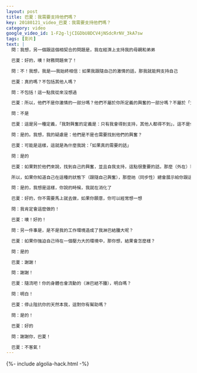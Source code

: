 ```yaml
---
layout: post
title: 巴夏：我需要支持他們嗎？
key: 20180121_video_巴夏：我需要支持他們嗎？
category: video
google_video_id: 1-F2g-ljCIGDbU8DCV4jNSdcRrNV_3kA7sw
tags: [影片]
text: |
  問：我想，另一個跟這個相契合的問題是，我在經濟上支持我的母親和弟弟

  巴夏：好的，噢！財務問題來了！

  問：不！我想，我是⋯⋯我始終相信：如果我跟隨自己的激情的話，那我就能夠支持自己

  巴夏：真的嗎？不包括其他人嗎？

  問：不包括！這一點我從來沒想過

  巴夏：所以，他們不是你激情的一部分嗎？他們不屬於你所定義的興奮的一部分嗎？不屬於「支持你自己」的一部分嗎？為什麼你對興奮的定義中，遺漏了那些你很興奮（願意）去支持的人呢？這不是興奮的定義，不是嗎？

  問：不是

  巴夏：這是另一種定義，「我對興奮的定義是：只有我會得到支持，其他人都得不到」，這不是你對興奮的定義，而是別的東西。興奮的真正定義是：如果真的需要的話，那麼你的興奮將支持跟你相關的一切人事物

  問：是的。我想，我的疑慮是：他們是不是也需要找到他們的興奮？

  巴夏：可能是這樣，這就是為什麼我說：「如果真的需要的話」

  問：是的

  巴夏：如果對於他們來說，找到自己的興奮，並且自我支持，這點很重要的話，那麼（外在）環境也將會把這些都帶進來。然而，通常來說，你的興奮將能夠支持任何真正與你相關的、需要你支持的人事物。但如果你知道你在跟隨自己的興奮，而這種情況卻沒發生，那麼，這就是你的第一條線索，（讓你知道）他們需要這門功課，從而學會通過自己的興奮，來支持自己。

  所以，如果你知道自己在這種的狀態下（跟隨自己興奮），那麼祂（同步性）總會展示給你跟這個狀態相關的，以及不相關的，祂會非常清楚地展示給你，通過「出現」你做事情所需要的（資源），或者「不出現」你做事情所需要的（資源），而這正是（真正）需要發生的，你覺得有道理嗎？

  問：是的，我想是這樣，你說的時候，我就在消化了

  巴夏：好的，你不需要馬上就去做，如果你願意，你可以經常想一想

  問：我肯定會這麼做的！

  巴夏：噢！好的！

  問：另一件事是，是不是我的工作環境造成了我淋巴結腫大呢？

  巴夏：如果你強迫自己待在一個壓力大的環境中，那你想，結果會怎麼樣？

  問：是的

  巴夏：謝謝！

  問：謝謝！

  巴夏：隨流吧！你的身體也會流動的（淋巴結不腫），明白嗎？

  問：明白！

  巴夏：停止阻抗你的天然本我，這對你有幫助嗎？

  問：是的！

  巴夏：好的

  問：謝謝你，巴夏！

  巴夏：不客氣！
---
```


{%- include algolia-hack.html -%}
